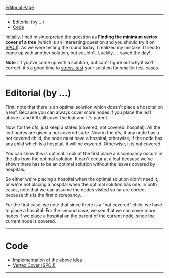 

[Editorial Page](../book-my-show-set-1.md)

----

<!-- vim-markdown-toc GFM -->

* [Editorial (by ...)](#editorial-by-)
* [Code](#code)

<!-- vim-markdown-toc -->

Initially, I had misinterpreted the question as **Finding the minimum vertex cover of a tree** (which is an interesting question and you should try it on [SPOJ](https://www.spoj.com/problems/PT07X/)). As we were testing the round today, I realized my mistake. I tried to come up with another solution, but couldn't. Luckily, ... saved the day!


**Note** : If you've come up with a solution, but can't figure out why it isn't correct, it's a good time to [stress-test](../../../documentation/stress-testing.md) your solution for smaller test-cases.

----

# Editorial (by ...)
First, note that there is an optimal solution which doesn't place a hospital on a leaf. Because you can always cover more nodes if you place the leaf above it and it'll still cover the leaf and it's parent.

Now, for the dfs, just keep 3 states (covered, not covered, hospital). All the leaf nodes are given a not covered state. Now in the dfs, if any node has a not covered child, the node must have a hospital, otherwise, if the node has any child which is a hospital, it will be covered. Otherwise, it is not covered.

You can show this is optimal. Look at the first place a discrepancy occurs in the dfs from the optimal solution. It can't occur at a leaf because we've shown there has to be an optimal solution without the leaves covered by hospitals.

So either we're placing a hospital when the optimal solution didn't need it, or we're not placing a hospital when the optimal solution has one. In both cases, note that we can assume the nodes visited so far are correct because this is the first discrepancy.

For the first case, we note that since there is a "not covered" child, we have to place a hospital. For the second case, we see that we can cover more nodes if we place a hospital on the parent of the current node, since the current node is covered.

----

# Code
* [Implementation of the above idea](solution.cpp)
* [Vertex Cover (SPOJ)](solution-vertex-cover.cpp)

----
